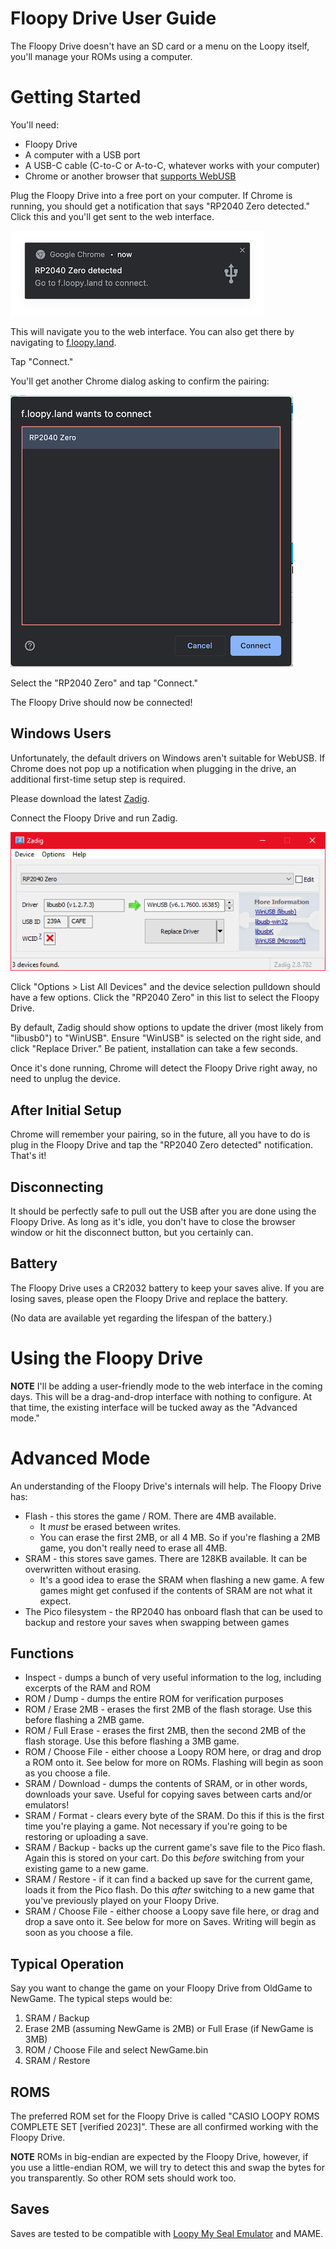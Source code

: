 # Floopy Drive User Guide

The Floopy Drive doesn't have an SD card or a menu on the Loopy itself, you'll manage your ROMs using a computer.

# Getting Started

You'll need:

* Floopy Drive
* A computer with a USB port
* A USB-C cable (C-to-C or A-to-C, whatever works with your computer)
* Chrome or another browser that [supports WebUSB](https://caniuse.com/webusb)

Plug the Floopy Drive into a free port on your computer. If Chrome is running, you should get a notification that says "RP2040 Zero detected." Click this and you'll get sent to the web interface.

![Notification](notification.png)

This will navigate you to the web interface. You can also get there by navigating to [f.loopy.land](https://f.loopy.land). 

Tap "Connect."

You'll get another Chrome dialog asking to confirm the pairing:

![f.loopy.land wants to connect](wants-to-connect.png)

Select the "RP2040 Zero" and tap "Connect."

The Floopy Drive should now be connected!

## Windows Users

Unfortunately, the default drivers on Windows aren't suitable for WebUSB. If Chrome does not pop up a notification when plugging in the drive, an additional first-time setup step is required.

Please download the latest [Zadig](https://zadig.akeo.ie/).

Connect the Floopy Drive and run Zadig.

![Zadig](zadig.png)

Click "Options > List All Devices" and the device selection pulldown should have a few options. Click the "RP2040 Zero" in this list to select the Floopy Drive.

By default, Zadig should show options to update the driver (most likely from "libusb0") to "WinUSB". Ensure "WinUSB" is selected on the right side, and click "Replace Driver." Be patient, installation can take a few seconds.

Once it's done running, Chrome will detect the Floopy Drive right away, no need to unplug the device.

## After Initial Setup

Chrome will remember your pairing, so in the future, all you have to do is plug in the Floopy Drive and tap the "RP2040 Zero detected" notification. That's it!

## Disconnecting

It should be perfectly safe to pull out the USB after you are done using the Floopy Drive. As long as it's idle, you don't have to close the browser window or hit the disconnect button, but you certainly can.

## Battery

The Floopy Drive uses a CR2032 battery to keep your saves alive. If you are losing saves, please open the Floopy Drive and replace the battery.

(No data are available yet regarding the lifespan of the battery.)

# Using the Floopy Drive

**NOTE** I'll be adding a user-friendly mode to the web interface in the coming days. This will be a drag-and-drop interface with nothing to configure. At that time, the existing interface will be tucked away as the "Advanced mode."

# Advanced Mode

An understanding of the Floopy Drive's internals will help. The Floopy Drive has:

* Flash - this stores the game / ROM. There are 4MB available.
  * It *must* be erased between writes.
  * You can erase the first 2MB, or all 4 MB. So if you're flashing a 2MB game, you don't really need to erase all 4MB.
* SRAM - this stores save games. There are 128KB available. It can be overwritten without erasing.
  * It's a good idea to erase the SRAM when flashing a new game. A few games might get confused if the contents of SRAM are not what it expect.
* The Pico filesystem - the RP2040 has onboard flash that can be used to backup and restore your saves when swapping between games

## Functions

* Inspect - dumps a bunch of very useful information to the log, including excerpts of the RAM and ROM
* ROM / Dump - dumps the entire ROM for verification purposes
* ROM / Erase 2MB - erases the first 2MB of the flash storage. Use this before flashing a 2MB game.
* ROM / Full Erase - erases the first 2MB, then the second 2MB of the flash storage. Use this before flashing a 3MB game.
* ROM / Choose File - either choose a Loopy ROM here, or drag and drop a ROM onto it. See below for more on ROMs. Flashing will begin as soon as you choose a file.
* SRAM / Download - dumps the contents of SRAM, or in other words, downloads your save. Useful for copying saves between carts and/or emulators!
* SRAM / Format - clears every byte of the SRAM. Do this if this is the first time you're playing a game. Not necessary if you're going to be restoring or uploading a save.
* SRAM / Backup - backs up the current game's save file to the Pico flash. Again this is stored on your cart. Do this *before* switching from your existing game to a new game.
* SRAM / Restore - if it can find a backed up save for the current game, loads it from the Pico flash. Do this *after* switching to a new game that you've previously played on your Floopy Drive.
* SRAM / Choose File - either choose a Loopy save file here, or drag and drop a save onto it. See below for more on Saves. Writing will begin as soon as you choose a file.

## Typical Operation

Say you want to change the game on your Floopy Drive from OldGame to NewGame. The typical steps would be:

1. SRAM / Backup
2. Erase 2MB (assuming NewGame is 2MB) or Full Erase (if NewGame is 3MB)
3. ROM / Choose File and select NewGame.bin
4. SRAM / Restore

## ROMS

The preferred ROM set for the Floopy Drive is called "CASIO LOOPY ROMS COMPLETE SET [verified 2023]". These are all confirmed working with the Floopy Drive.

**NOTE** ROMs in big-endian are expected by the Floopy Drive, however, if you use a little-endian ROM, we will try to detect this and swap the bytes for you transparently. So other ROM sets should work too.


## Saves

Saves are tested to be compatible with [Loopy My Seal Emulator](https://github.com/PSI-Rockin/LoopyMSE) and MAME.
